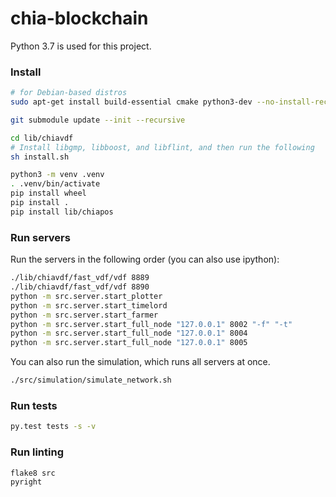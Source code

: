 # chia-blockchain
Python 3.7 is used for this project.

### Install

```bash
# for Debian-based distros
sudo apt-get install build-essential cmake python3-dev --no-install-recommends

git submodule update --init --recursive

cd lib/chiavdf
# Install libgmp, libboost, and libflint, and then run the following
sh install.sh

python3 -m venv .venv
. .venv/bin/activate
pip install wheel
pip install .
pip install lib/chiapos
```

### Run servers
Run the servers in the following order (you can also use ipython):
```bash
./lib/chiavdf/fast_vdf/vdf 8889
./lib/chiavdf/fast_vdf/vdf 8890
python -m src.server.start_plotter
python -m src.server.start_timelord
python -m src.server.start_farmer
python -m src.server.start_full_node "127.0.0.1" 8002 "-f" "-t"
python -m src.server.start_full_node "127.0.0.1" 8004
python -m src.server.start_full_node "127.0.0.1" 8005

```
You can also run the simulation, which runs all servers at once.

```bash
./src/simulation/simulate_network.sh
```


### Run tests
```bash
py.test tests -s -v
```

### Run linting
```bash
flake8 src
pyright
```
